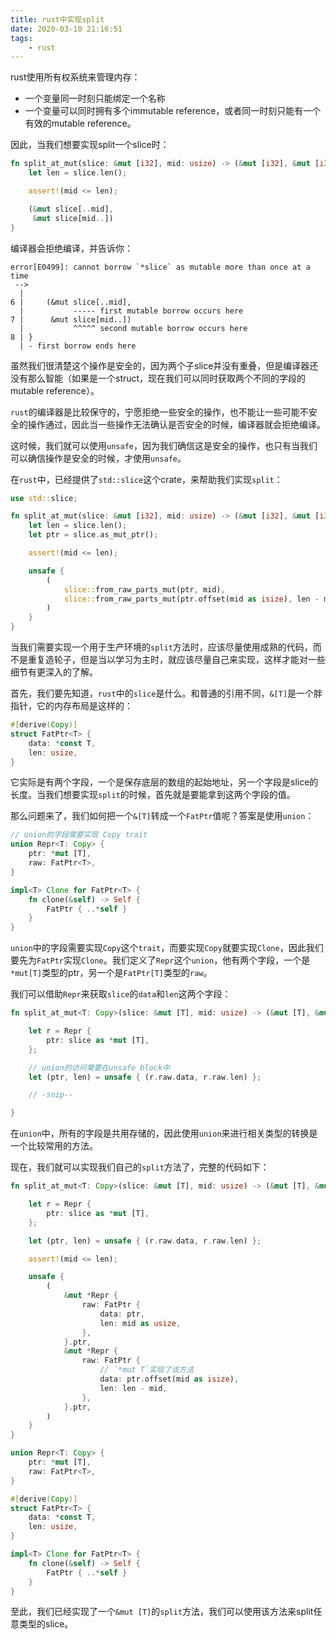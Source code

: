 ```yaml
---
title: rust中实现split
date: 2020-03-10 21:16:51
tags:
    - rust
---
```

rust使用所有权系统来管理内存：
- 一个变量同一时刻只能绑定一个名称
- 一个变量可以同时拥有多个immutable reference，或者同一时刻只能有一个有效的mutable reference。

因此，当我们想要实现split一个slice时：
```rust
fn split_at_mut(slice: &mut [i32], mid: usize) -> (&mut [i32], &mut [i32]) {
    let len = slice.len();

    assert!(mid <= len);

    (&mut slice[..mid],
     &mut slice[mid..])
}
```
编译器会拒绝编译，并告诉你：
```
error[E0499]: cannot borrow `*slice` as mutable more than once at a time
 -->
  |
6 |     (&mut slice[..mid],
  |           ----- first mutable borrow occurs here
7 |      &mut slice[mid..])
  |           ^^^^^ second mutable borrow occurs here
8 | }
  | - first borrow ends here
```
虽然我们很清楚这个操作是安全的，因为两个子slice并没有重叠，但是编译器还没有那么智能（如果是一个struct，现在我们可以同时获取两个不同的字段的mutable reference）。

`rust`的编译器是比较保守的，宁愿拒绝一些安全的操作，也不能让一些可能不安全的操作通过，因此当一些操作无法确认是否安全的时候，编译器就会拒绝编译。

这时候，我们就可以使用`unsafe`，因为我们确信这是安全的操作，也只有当我们可以确信操作是安全的时候，才使用`unsafe`。

在`rust`中，已经提供了`std::slice`这个crate，来帮助我们实现`split`：
```rust
use std::slice;

fn split_at_mut(slice: &mut [i32], mid: usize) -> (&mut [i32], &mut [i32]) {
    let len = slice.len();
    let ptr = slice.as_mut_ptr();

    assert!(mid <= len);

    unsafe {
        (
            slice::from_raw_parts_mut(ptr, mid),
            slice::from_raw_parts_mut(ptr.offset(mid as isize), len - mid),
        )
    }
}
```

当我们需要实现一个用于生产环境的`split`方法时，应该尽量使用成熟的代码，而不是重复造轮子，但是当以学习为主时，就应该尽量自己来实现，这样才能对一些细节有更深入的了解。

首先，我们要先知道，`rust`中的`slice`是什么。和普通的引用不同，`&[T]`是一个胖指针，它的内存布局是这样的：
```rust
#[derive(Copy)]
struct FatPtr<T> {
    data: *const T,
    len: usize,
}
```
它实际是有两个字段，一个是保存底层的数组的起始地址，另一个字段是slice的长度。当我们想要实现`split`的时候，首先就是要能拿到这两个字段的值。

那么问题来了，我们如何把一个`&[T]`转成一个`FatPtr`值呢？答案是使用`union`：
```rust
// union的字段需要实现 Copy trait
union Repr<T: Copy> {
    ptr: *mut [T],
    raw: FatPtr<T>,
}

impl<T> Clone for FatPtr<T> {
    fn clone(&self) -> Self {
        FatPtr { ..*self }
    }
}
```
`union`中的字段需要实现`Copy`这个`trait`，而要实现`Copy`就要实现`Clone`，因此我们要先为`FatPtr`实现`Clone`。我们定义了`Repr`这个`union`，他有两个字段，一个是`*mut[T]`类型的ptr，另一个是`FatPtr[T]`类型的`raw`。

我们可以借助`Repr`来获取`slice`的`data`和`len`这两个字段：
```rust
fn split_at_mut<T: Copy>(slice: &mut [T], mid: usize) -> (&mut [T], &mut [T]) {

    let r = Repr {
        ptr: slice as *mut [T],
    };

    // union的访问需要在unsafe block中
    let (ptr, len) = unsafe { (r.raw.data, r.raw.len) };

    // -snip--

}
```

在`union`中，所有的字段是共用存储的，因此使用`union`来进行相关类型的转换是一个比较常用的方法。

现在，我们就可以实现我们自己的`split`方法了，完整的代码如下：
```rust
fn split_at_mut<T: Copy>(slice: &mut [T], mid: usize) -> (&mut [T], &mut [T]) {

    let r = Repr {
        ptr: slice as *mut [T],
    };

    let (ptr, len) = unsafe { (r.raw.data, r.raw.len) };

    assert!(mid <= len);

    unsafe {
        (
            &mut *Repr {
                raw: FatPtr {
                    data: ptr,
                    len: mid as usize,
                },
            }.ptr,
            &mut *Repr {
                raw: FatPtr {
                    // `*mut T`实现了该方法
                    data: ptr.offset(mid as isize),
                    len: len - mid,
                },
            }.ptr,
        )
    }
}

union Repr<T: Copy> {
    ptr: *mut [T],
    raw: FatPtr<T>,
}

#[derive(Copy)]
struct FatPtr<T> {
    data: *const T,
    len: usize,
}

impl<T> Clone for FatPtr<T> {
    fn clone(&self) -> Self {
        FatPtr { ..*self }
    }
}
```

至此，我们已经实现了一个`&mut [T]`的`split`方法，我们可以使用该方法来split任意类型的slice。
